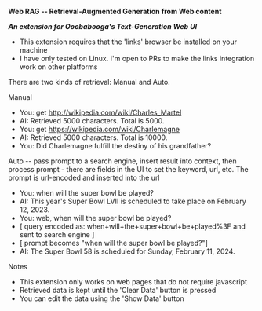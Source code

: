 ****Web RAG -- Retrieval-Augmented Generation from Web content****

***An extension for Ooobabooga's Text-Generation Web UI***
* This extension requires that the 'links' browser be installed on your machine
* I have only tested on Linux. I'm open to PRs to make the links integration work on other platforms


There are two kinds of retrieval: Manual and Auto.

Manual
  * You: get http://wikipedia.com/wiki/Charles_Martel
  * AI: Retrieved 5000 characters. Total is 5000.
  * You: get https://wikipedia.com/wiki/Charlemagne
  * AI: Retrieved 5000 characters. Total is 10000.
  * You: Did Charlemagne fulfill the destiny of his grandfather?

Auto -- pass prompt to a search engine, insert result into context, then process prompt
    - there are fields in the UI to set the keyword, url, etc. The prompt is url-encoded and inserted into the url
  * You: when will the super bowl be played?
  * AI: This year's Super Bowl LVII is scheduled to take place on February 12, 2023.
  * You: web, when will the super bowl be played?
  * [ query encoded as: when+will+the+super+bowl+be+played%3F and sent to search engine ]
  * [ prompt becomes "when will the super bowl be played?"]
  * AI: The Super Bowl 58 is scheduled for Sunday, February 11, 2024.


Notes
  * This extension only works on web pages that do not require javascript
  * Retrieved data is kept until the 'Clear Data' button is pressed
  * You can edit the data using the 'Show Data' button

